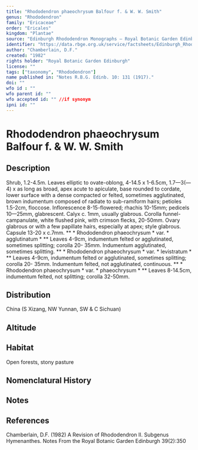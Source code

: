 ```yaml
---
title: "Rhododendron phaeochrysum Balfour f. & W. W. Smith"
genus: "Rhododendron"
family: "Ericaceae"
order: "Ericales"
kingdom: "Plantae"
source: "Edinburgh Rhododendron Monographs – Royal Botanic Garden Edinburgh"
identifier: "https://data.rbge.org.uk/service/factsheets/Edinburgh_Rhododendron_Monographs.xhtml"
author: "Chamberlain, D.F."
created: "1982"
rights holder: "Royal Botanic Garden Edinburgh"
license: ""
tags: ["taxonomy", "Rhododendron"]
name published in: "Notes R.B.G. Edinb. 10: 131 (1917)."
doi: ""
wfo id : ""
wfo parent id: ""
wfo accepted id: "" //if synonym                      
ipni id: ""
---
```


                       

# Rhododendron phaeochrysum Balfour f. & W. W. Smith

## Description
Shrub, 1.2-4.5m. Leaves elliptic to ovate-oblong, 4-14.5 x 1-6.5cm, 1.7—3(—4) x as long as broad, apex acute to apiculate, base rounded to cordate, lower surface with a dense compacted or felted, sometimes agglutinated, brown indumentum composed of radiate to sub-ramiform hairs; petioles 1.5-2cm, floccose. Inflorescence 8-15-flowered; rhachis 10-15mm; pedicels 10—25mm, glabrescent. Calyx c. 1mm, usually glabrous. Corolla funnel-campanulate, white flushed pink, with crimson flecks, 20-50mm. Ovary glabrous or with a few papillate hairs, especially at apex; style glabrous. Capsule 13-20 x c.7mm. ** * Rhododendron phaeochrysum * var. * agglutinatum * ** Leaves 4-9cm, indumentum felted or agglutinated, sometimes splitting; corolla 20- 35mm. Indumentum agglutinated, sometimes splitting. ** * Rhododendron phaeochrysum * var. * levistratum * ** Leaves 4-9cm, indumentum felted or agglutinated, sometimes splitting; corolla 20- 35mm. Indumentum felted, not agglutinated, continuous. ** * Rhododendron phaeochrysum * var. * phaeochrysum * ** Leaves 8-14.5cm, indumentum felted, not splitting; corolla 32-50mm.

## Distribution
China (S Xizang, NW Yunnan, SW & C Sichuan)

## Altitude


## Habitat
Open forests, stony pasture

## Nomenclatural History

                       
## Notes


## References

Chamberlain, D.F. (1982) A Revision of Rhododendron II. Subgenus Hymenanthes. Notes From the Royal Botanic Garden Edinburgh 39(2):350
